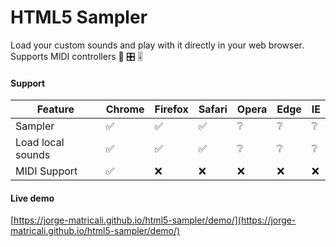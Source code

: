 # HTML5 Sampler
Load your custom sounds and play with it directly in your web browser. Supports MIDI controllers 🎹 🎛 ️🎚️

#### Support

| Feature | Chrome | Firefox | Safari | Opera | Edge | IE |
| --- | --- | --- | --- | --- | --- | --- |
| Sampler | ✅ | ✅ | ✅ | ❔ | ❔ | ❔ |
| Load local sounds | ✅ | ✅ | ✅ | ❔ | ❔ | ❔ |
| MIDI Support | ✅ | ❌ | ❌ | ❌ | ❌ | ❌ |

#### Live demo
[https://jorge-matricali.github.io/html5-sampler/demo/](https://jorge-matricali.github.io/html5-sampler/demo/)
